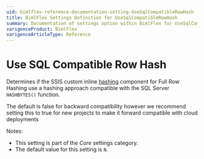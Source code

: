 ```yaml
---
uid: bimlflex-reference-documentation-setting-UseSqlCompatibleRowHash
title: BimlFlex Settings Definition for UseSqlCompatibleRowHash
summary: Documentation of settings option within BimlFlex for UseSqlCompatibleRowHash
varigenceProduct: BimlFlex
varigenceArticleType: Reference
---
```


# Use SQL Compatible Row Hash

Determines if the SSIS custom inline [hashing](xref:bimlflex-concepts-hashing) component for Full Row Hashing use a hashing approach compatible with the SQL Server `HASHBYTES()` function.

The default is false for backward compatibility however we recommend setting this to true for new projects to make it forward compatible with cloud deployments

Notes:

* This setting is part of the *Core* settings category.
* The default value for this setting is `N`.